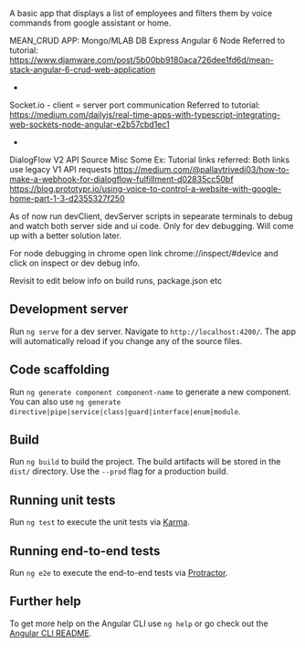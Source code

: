 A basic app that displays a list of employees and filters them by voice commands from google assistant or home.

MEAN_CRUD APP:
Mongo/MLAB DB
Express
Angular 6
Node
Referred to tutorial: https://www.djamware.com/post/5b00bb9180aca726dee1fd6d/mean-stack-angular-6-crud-web-application

+
Socket.io - client = server port communication
Referred to tutorial: https://medium.com/dailyjs/real-time-apps-with-typescript-integrating-web-sockets-node-angular-e2b57cbd1ec1

+
DialogFlow V2 API
Source Misc
Some Ex: Tutorial links referred:
Both links use legacy V1 API requests
https://medium.com/@pallavtrivedi03/how-to-make-a-webhook-for-dialogflow-fulfillment-d02835cc50bf
https://blog.prototypr.io/using-voice-to-control-a-website-with-google-home-part-1-3-d2355327f250

As of now run devClient, devServer scripts in sepearate terminals to debug and watch both server side and ui code. Only for dev debugging.
Will come up with a better solution later.

For node debugging in chrome open link chrome://inspect/#device and click on inspect or dev debug info.

Revisit to edit below info on build runs, package.json etc

## Development server

Run `ng serve` for a dev server. Navigate to `http://localhost:4200/`. The app will automatically reload if you change any of the source files.

## Code scaffolding

Run `ng generate component component-name` to generate a new component. You can also use `ng generate directive|pipe|service|class|guard|interface|enum|module`.

## Build

Run `ng build` to build the project. The build artifacts will be stored in the `dist/` directory. Use the `--prod` flag for a production build.

## Running unit tests

Run `ng test` to execute the unit tests via [Karma](https://karma-runner.github.io).

## Running end-to-end tests

Run `ng e2e` to execute the end-to-end tests via [Protractor](http://www.protractortest.org/).

## Further help

To get more help on the Angular CLI use `ng help` or go check out the [Angular CLI README](https://github.com/angular/angular-cli/blob/master/README.md).
